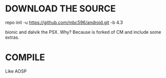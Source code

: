 DOWNLOAD THE SOURCE
===================

repo init -u https://github.com/mbc596/android.git -b 4.3

bionic and dalvik the PSX. Why? Because is forked of CM and include some extras.

COMPILE
========

Like AOSP

